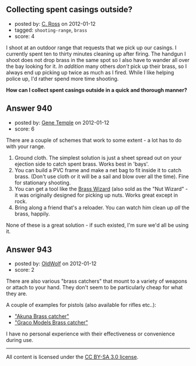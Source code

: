 ## Collecting spent casings outside?

- posted by: [C. Ross](https://stackexchange.com/users/-1/132-c-ross) on 2012-01-12
- tagged: `shooting-range`, `brass`
- score: 4

I shoot at an outdoor range that requests that we pick up our casings.  I currently spent ten to thirty minutes cleaning up after firing.  The handgun I shoot does not drop brass in the same spot so I also have to wander all over the bay looking for it.  *In addition* many others *don't* pick up their brass, so I always end up picking up twice as much as I fired.  While I like helping police up, I'd rather spend more time shooting.  

**How can I collect spent casings outside in a quick and thorough manner?**


## Answer 940

- posted by: [Gene Temple](https://stackexchange.com/users/-1/254-gene-temple) on 2012-01-12
- score: 6

<p>There are a couple of schemes that work to some extent - a lot has to do with your range.</p>

<ol>
<li>Ground cloth.  The simplest solution is just a sheet spread out on your ejection side to catch spent brass.  Works best in 'bays'.</li>
<li>You can build a PVC frame and make a net bag to fit inside it to catch brass.  (Don't use cloth or it will be a sail and blow over all the time).  Fine for stationary shooting.</li>
<li>You can get a tool like the <a href="http://www.uniquetek.com/site/696296/product/T1310">Brass Wizard</a> (also sold as the "Nut Wizard" - it was originally designed for picking up nuts.  Works great except in rock.</li>
<li>Bring along a friend that's a reloader.  You can watch him clean up <em>all</em> the brass, happily.</li>
</ol>

<p>None of these is a great solution - if such existed, I'm sure we'd all be using it.  </p>



## Answer 943

- posted by: [OldWolf](https://stackexchange.com/users/-1/111-oldwolf) on 2012-01-12
- score: 2

There are also various "brass catchers" that mount to a variety of weapons or attach to your hand. They don't seem to be particularly cheap for what they are.

A couple of examples for pistols (also available for rifles etc..):

 * ["Akuna Brass catcher"](http://www.sherwoodakuna.com/)
 * ["Graco Models Brass catcher"](http://www.amazon.com/Graco-Models-Pistol-Brass-Catcher/dp/B002SBBCJC)


I have no personal experience with their effectiveness or convenience during use.





---

All content is licensed under the [CC BY-SA 3.0 license](https://creativecommons.org/licenses/by-sa/3.0/).
